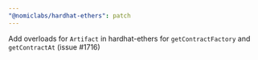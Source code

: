 ```yaml
---
"@nomiclabs/hardhat-ethers": patch
---
```


Add overloads for `Artifact` in hardhat-ethers for `getContractFactory` and `getContractAt` (issue #1716)
